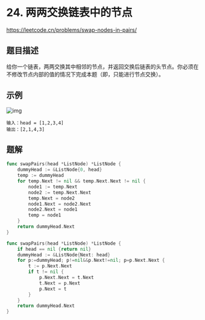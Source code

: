 # 24. 两两交换链表中的节点
https://leetcode.cn/problems/swap-nodes-in-pairs/

## 题目描述
给你一个链表，两两交换其中相邻的节点，并返回交换后链表的头节点。你必须在不修改节点内部的值的情况下完成本题（即，只能进行节点交换）。

## 示例
![img](https://assets.leetcode.com/uploads/2020/10/03/swap_ex1.jpg)
```
输入：head = [1,2,3,4]
输出：[2,1,4,3]
```

## 题解
```go
func swapPairs(head *ListNode) *ListNode {
    dummyHead := &ListNode{0, head}
    temp := dummyHead
    for temp.Next != nil && temp.Next.Next != nil {
        node1 := temp.Next
        node2 := temp.Next.Next
        temp.Next = node2
        node1.Next = node2.Next
        node2.Next = node1
        temp = node1
    }
    return dummyHead.Next
}

```
```go
func swapPairs(head *ListNode) *ListNode {
    if head == nil {return nil}
    dummyHead := &ListNode{Next: head}
    for p:=dummyHead; p!=nil&&p.Next!=nil; p=p.Next.Next {
        t := p.Next.Next
        if t != nil {
            p.Next.Next = t.Next
            t.Next = p.Next
            p.Next = t  
        }
    }
    return dummyHead.Next
}
```
